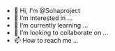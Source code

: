- 👋 Hi, I’m @Sohaproject
- 👀 I’m interested in ...
- 🌱 I’m currently learning ...
- 💞️ I’m looking to collaborate on ...
- 📫 How to reach me ...

<!---
Sohaproject/Sohaproject is a ✨ special ✨ repository because its `README.md` (this file) appears on your GitHub profile.
You can click the Preview link to take a look at your changes.
--->
